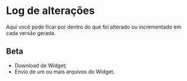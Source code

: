 # Log de alterações

Aqui você pode ficar por dentro do que foi alterado ou incrementado em cada versão gerada.

## Beta

- Download de Widget;
- Envio de um ou mais arquivos do Widget.
